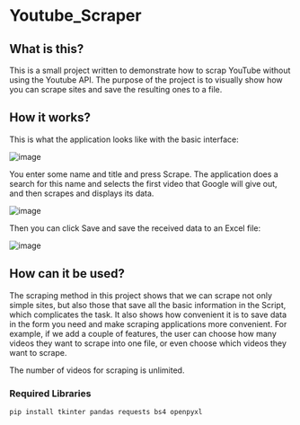 # Youtube_Scraper

<h2> What is this? </h2>

This is a small project written to demonstrate how to scrap YouTube without using the Youtube API. The purpose of the project is to visually show how you can scrape sites and save the resulting ones to a file.

<h2> How it works? </h2>

This is what the application looks like with the basic interface:

![image](https://user-images.githubusercontent.com/59338155/229568586-b90d9869-4d9f-4024-b2d4-763016a995f4.png)

You enter some name and title and press Scrape. The application does a search for this name and selects the first video that Google will give out, and then scrapes and displays its data.

![image](https://user-images.githubusercontent.com/59338155/229568962-079d4649-1cb5-4825-a80e-c083595e3c09.png)

Then you can click Save and save the received data to an Excel file:

![image](https://user-images.githubusercontent.com/59338155/229569513-371b7a5e-c777-4fab-99d6-421077f868e8.png)

<h2> How can it be used? </h2>

The scraping method in this project shows that we can scrape not only simple sites, but also those that save all the basic information in the Script, which complicates the task. It also shows how convenient it is to save data in the form you need and make scraping applications more convenient. For example, if we add a couple of features, the user can choose how many videos they want to scrape into one file, or even choose which videos they want to scrape.

The number of videos for scraping is unlimited.

<h3> Required Libraries </h3>

```pip install tkinter pandas requests bs4 openpyxl```
